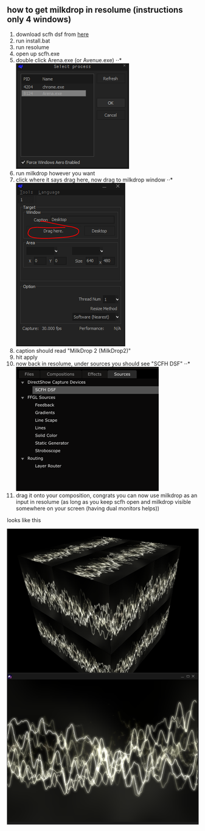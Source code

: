 ## how to get milkdrop in resolume (instructions only 4 windows)

1. download scfh dsf from [here](http://mosax.sakura.ne.jp/yp4g/fswiki.cgi?page=SCFH+DSF)
2. run install.bat
3. run resolume
4. open up scfh.exe
5. double click Arena.exe (or Avenue.exe)
⋅⋅*![step1](https://raw.githubusercontent.com/pussinboot/mdvj/master/tutorial/scfh_step_1.PNG "step 1")
6. run milkdrop however you want
7. click where it says drag here, now drag to milkdrop window 
⋅⋅*![step2](https://raw.githubusercontent.com/pussinboot/mdvj/master/tutorial/scfh_step_2.PNG "step 2")
8. caption should read "MilkDrop 2 (MilkDrop2)"
9. hit apply
10. now back in resolume, under sources you should see "SCFH DSF" 
⋅⋅*![step3](https://raw.githubusercontent.com/pussinboot/mdvj/master/tutorial/scfh_step_3.PNG "step 3")
11. drag it onto your composition, congrats you can now use milkdrop as an input in resolume (as long as you keep scfh open and milkdrop visible somewhere on your screen (having dual monitors helps))

looks like this

![step4](https://raw.githubusercontent.com/pussinboot/mdvj/master/tutorial/scfh_step_4.PNG)